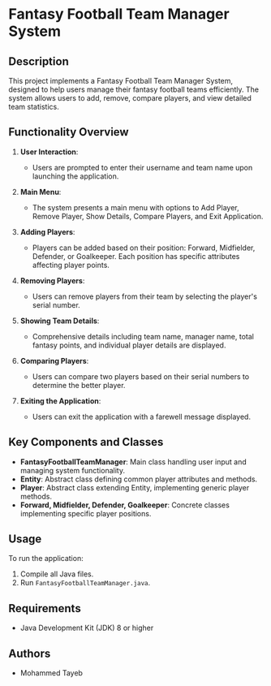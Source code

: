# Fantasy Football Team Manager System

## Description

This project implements a Fantasy Football Team Manager System, designed to help users manage their fantasy football teams efficiently. The system allows users to add, remove, compare players, and view detailed team statistics.

## Functionality Overview

1. **User Interaction**:
   - Users are prompted to enter their username and team name upon launching the application.

2. **Main Menu**:
   - The system presents a main menu with options to Add Player, Remove Player, Show Details, Compare Players, and Exit Application.

3. **Adding Players**:
   - Players can be added based on their position: Forward, Midfielder, Defender, or Goalkeeper. Each position has specific attributes affecting player points.

4. **Removing Players**:
   - Users can remove players from their team by selecting the player's serial number.

5. **Showing Team Details**:
   - Comprehensive details including team name, manager name, total fantasy points, and individual player details are displayed.

6. **Comparing Players**:
   - Users can compare two players based on their serial numbers to determine the better player.

7. **Exiting the Application**:
   - Users can exit the application with a farewell message displayed.

## Key Components and Classes

- **FantasyFootballTeamManager**: Main class handling user input and managing system functionality.
- **Entity**: Abstract class defining common player attributes and methods.
- **Player**: Abstract class extending Entity, implementing generic player methods.
- **Forward, Midfielder, Defender, Goalkeeper**: Concrete classes implementing specific player positions.

## Usage

To run the application:
1. Compile all Java files.
2. Run `FantasyFootballTeamManager.java`.

## Requirements

- Java Development Kit (JDK) 8 or higher

## Authors

- Mohammed Tayeb


